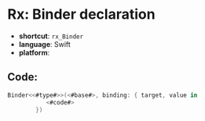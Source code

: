 # Rx: Binder declaration
- **shortcut**: `rx_Binder`
- **language**: Swift
- **platform**: 


## Code:
```swift
Binder<<#type#>>(<#base#>, binding: { target, value in
           <#code#>
        })
```